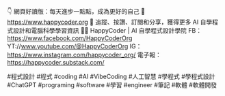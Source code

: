 👇 網頁好讀版：每天進步一點點，成為更好的自己 💪
https://www.happycoder.org
👋 追蹤、按讚、訂閱和分享，獲得更多 AI 自學程式設計和電腦科學學習資訊 🧑‍💻
HappyCoder | AI 自學程式設計學院
FB：https://www.facebook.com/HappyCoderOrg
YT://www.youtube.com/@HappyCoderOrg
IG：https://www.instagram.com/happycoder_org/
電子報：https://happycoder.substack.com/

#程式設計 #程式 #coding #AI #VibeCoding #人工智慧 #學程式 #學程式設計 #ChatGPT #programing #software #學習 #engineer #筆記 #軟體 #軟體開發
